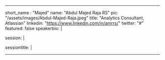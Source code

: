 ---

short_name : "Majed"
name: "Abdul Majed Raja RS"
pic: "/assets/images/Abdul-Majed-Raja.jpeg"
title: "Analytics Consultant, Atlassian"
linkedin: "https://www.linkedin.com/in/amrrs/"
twitter: "#"
featured: false
speakerbio: |
    
session: |
    
sessiontitle: |
    
---